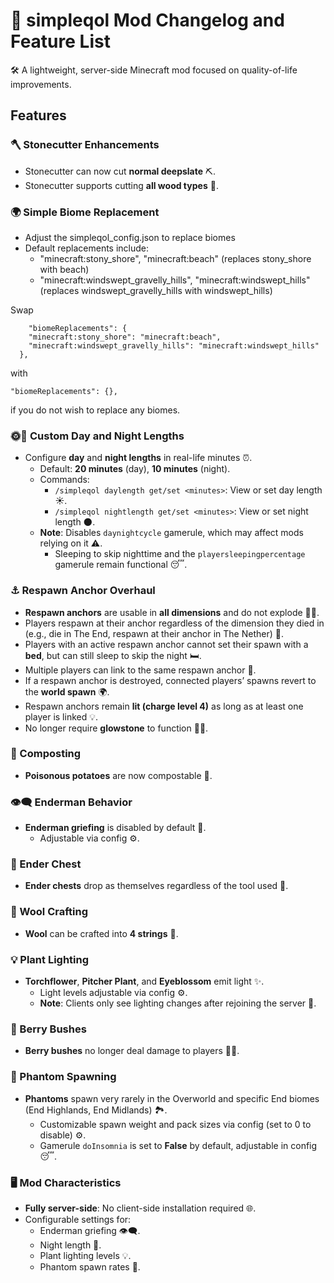 # 🌟 simpleqol Mod Changelog and Feature List

🛠️ A lightweight, server-side Minecraft mod focused on quality-of-life improvements.

## Features

### 🪓 Stonecutter Enhancements
- Stonecutter can now cut **normal deepslate** ⛏️.
- Stonecutter supports cutting **all wood types** 🌳.

### 🌍 Simple Biome Replacement
- Adjust the simpleqol_config.json to replace biomes
- Default replacements include:
    - "minecraft:stony_shore", "minecraft:beach" (replaces stony_shore with beach)
    - "minecraft:windswept_gravelly_hills", "minecraft:windswept_hills" (replaces windswept_gravelly_hills with windswept_hills)

Swap
```
    "biomeReplacements": {
    "minecraft:stony_shore": "minecraft:beach",
    "minecraft:windswept_gravelly_hills": "minecraft:windswept_hills"
  },
```
with
```
"biomeReplacements": {},
```


if you do not wish to replace any biomes.

### 🌞🌙 Custom Day and Night Lengths
- Configure **day** and **night lengths** in real-life minutes ⏰.
    - Default: **20 minutes** (day), **10 minutes** (night).
    - Commands:
        - `/simpleqol daylength get/set <minutes>`: View or set day length ☀️.
        - `/simpleqol nightlength get/set <minutes>`: View or set night length 🌑.
    - **Note**: Disables `daynightcycle` gamerule, which may affect mods relying on it ⚠️.
        - Sleeping to skip nighttime and the `playersleepingpercentage` gamerule remain functional 😴.

### ⚓ Respawn Anchor Overhaul
- **Respawn anchors** are usable in **all dimensions** and do not explode 🚫💥.
- Players respawn at their anchor regardless of the dimension they died in (e.g., die in The End, respawn at their anchor in The Nether) 🔄.
- Players with an active respawn anchor cannot set their spawn with a **bed**, but can still sleep to skip the night 🛏️.
- Multiple players can link to the same respawn anchor 👥.
- If a respawn anchor is destroyed, connected players’ spawns revert to the **world spawn** 🌍.
- Respawn anchors remain **lit (charge level 4)** as long as at least one player is linked 💡.
- No longer require **glowstone** to function 🚫✨.

### 🌱 Composting
- **Poisonous potatoes** are now compostable 🥔.

### 👁️‍🗨️ Enderman Behavior
- **Enderman griefing** is disabled by default 🚫.
    - Adjustable via config ⚙️.

### 🧳 Ender Chest
- **Ender chests** drop as themselves regardless of the tool used 🔨.

### 🧶 Wool Crafting
- **Wool** can be crafted into **4 strings** 🧵.

### 💡 Plant Lighting
- **Torchflower**, **Pitcher Plant**, and **Eyeblossom** emit light ✨.
    - Light levels adjustable via config ⚙️.
    - **Note**: Clients only see lighting changes after rejoining the server 🔄.

### 🍓 Berry Bushes
- **Berry bushes** no longer deal damage to players 🚫💥.

### 👻 Phantom Spawning
- **Phantoms** spawn very rarely in the Overworld and specific End biomes (End Highlands, End Midlands) 🏞️.
    - Customizable spawn weight and pack sizes via config (set to 0 to disable) ⚙️.
    - Gamerule `doInsomnia` is set to **False** by default, adjustable in config 😴.



### 🖥️ Mod Characteristics
- **Fully server-side**: No client-side installation required 🌐.
- Configurable settings for:
    - Enderman griefing 👁️‍🗨️.
    - Night length 🌙.
    - Plant lighting levels 💡.
    - Phantom spawn rates 👻.